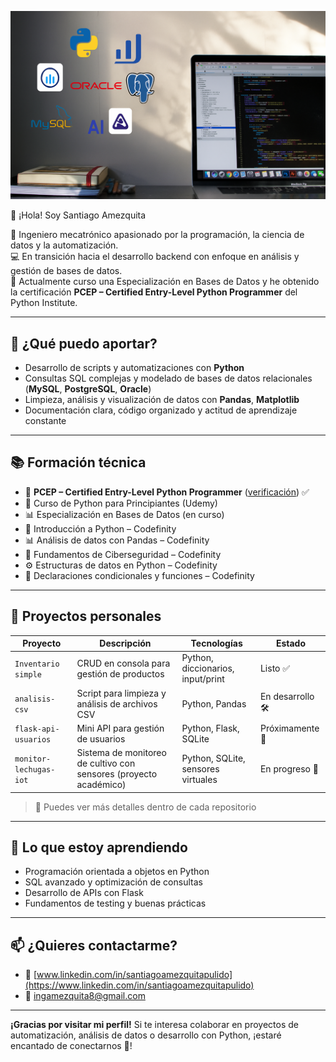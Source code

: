 <p align="center">
  <img src="https://github.com/ingamezquita/ingamezquita/blob/main/banner.png" alt="Banner" style= width="100%" height="auto" />
</p>

👋 ¡Hola! Soy Santiago Amezquita

🎯 Ingeniero mecatrónico apasionado por la programación, la ciencia de datos y la automatización.  
💻 En transición hacia el desarrollo backend con enfoque en análisis y gestión de bases de datos.  
🚀 Actualmente curso una Especialización en Bases de Datos y he obtenido la certificación **PCEP – Certified Entry-Level Python Programmer** del Python Institute.

---

## 💼 ¿Qué puedo aportar?
- Desarrollo de scripts y automatizaciones con **Python**
- Consultas SQL complejas y modelado de bases de datos relacionales (**MySQL**, **PostgreSQL**, **Oracle**)
- Limpieza, análisis y visualización de datos con **Pandas**, **Matplotlib**
- Documentación clara, código organizado y actitud de aprendizaje constante

---

## 📚 Formación técnica
- 📜 **PCEP – Certified Entry-Level Python Programmer** ([verificación](https://verify.openedg.org/?id=QGwK.R12x.ewcm)) ✅  
- 📘 Curso de Python para Principiantes (Udemy)  
- 📊 Especialización en Bases de Datos (en curso)
- 🐍 Introducción a Python – Codefinity  
- 📊 Análisis de datos con Pandas – Codefinity  
- 🔐 Fundamentos de Ciberseguridad – Codefinity  
- ⚙️ Estructuras de datos en Python – Codefinity  
- 🧠 Declaraciones condicionales y funciones – Codefinity  

---

## 🔨 Proyectos personales

| Proyecto | Descripción | Tecnologías | Estado |
|---------|-------------|-------------|--------|
| `Inventario simple` | CRUD en consola para gestión de productos | Python, diccionarios, input/print | Listo ✅ |
| `analisis-csv` | Script para limpieza y análisis de archivos CSV | Python, Pandas | En desarrollo 🛠️ |
| `flask-api-usuarios` | Mini API para gestión de usuarios | Python, Flask, SQLite | Próximamente 🚧 |
| `monitor-lechugas-iot` | Sistema de monitoreo de cultivo con sensores (proyecto académico) | Python, SQLite, sensores virtuales | En progreso 🌱 |

> 📁 Puedes ver más detalles dentro de cada repositorio

---

## 🧠 Lo que estoy aprendiendo
- Programación orientada a objetos en Python
- SQL avanzado y optimización de consultas
- Desarrollo de APIs con Flask
- Fundamentos de testing y buenas prácticas

---

## 📫 ¿Quieres contactarme?

- 💼 [www.linkedin.com/in/santiagoamezquitapulido](https://www.linkedin.com/in/santiagoamezquitapulido)
- 📧 ingamezquita8@gmail.com

---

**¡Gracias por visitar mi perfil!** Si te interesa colaborar en proyectos de automatización, análisis de datos o desarrollo con Python, ¡estaré encantado de conectarnos 🙌!
